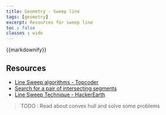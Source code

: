 ```yaml
---
title: Geometry - Sweep line
tags: [geometry]
excerpt: Resources for sweep line
toc : false
classes : wide
---
```

{{markdownify}}

## Resources
* [Line Sweep algorithms - Topcoder](https://www.topcoder.com/community/competitive-programming/tutorials/line-sweep-algorithms/)
* [Search for a pair of intersecting segments](https://cp-algorithms.com/geometry/intersecting_segments.html)
* [Line Sweep Technique - HackerEarth](https://www.hackerearth.com/practice/math/geometry/line-sweep-technique/tutorial/)

> TODO : Read about convex hull and solve some problems
